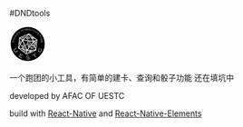 #DNDtools


![icon](favicon.ico)

一个跑团的小工具，有简单的建卡、查询和骰子功能
还在填坑中

developed by AFAC OF UESTC

build with [React-Native](https://facebook.github.io/react-native/) and [React-Native-Elements](https://github.com/react-native-community/react-native-elements)
